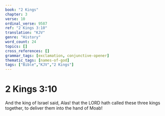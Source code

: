 ```yaml
---
book: "2 Kings"
chapter: 3
verse: 10
ordinal_verse: 9587
ref: "2 Kings 3:10"
translation: "KJV"
genre: "History"
word_count: 24
topics: []
cross_references: []
grammar_tags: [exclamation, conjunctive-opener]
thematic_tags: [names-of-god]
tags: ["Bible","KJV","2 Kings"]
---
```


# 2 Kings 3:10

And the king of Israel said, Alas! that the LORD hath called these three kings together, to deliver them into the hand of Moab!
